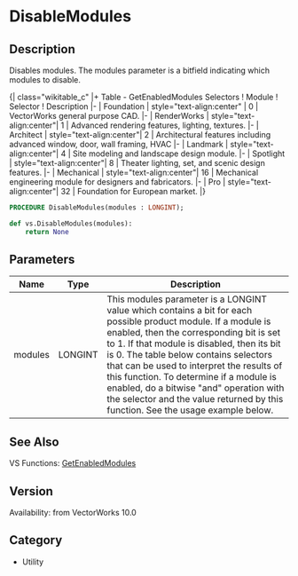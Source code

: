 # DisableModules

## Description
Disables modules.  The modules parameter is a bitfield indicating which modules to disable.

{| class="wikitable_c"
|+ Table - GetEnabledModules Selectors
! Module 
! Selector 
! Description 
|-
| Foundation
| style="text-align:center" | 0
| VectorWorks general purpose CAD.
|-
| RenderWorks
| style="text-align:center"| 1
| Advanced rendering features, lighting, textures.
|-
| Architect
| style="text-align:center"| 2
| Architectural features including advanced window, door, wall framing, HVAC
|-
| Landmark
| style="text-align:center"| 4
| Site modeling and landscape design module. 
|-
| Spotlight
| style="text-align:center"| 8
| Theater lighting, set, and scenic design features.
|-
| Mechanical
| style="text-align:center"| 16
| Mechanical engineering module for designers and fabricators. 
|-
| Pro
| style="text-align:center"| 32
| Foundation for European market. 
|}

```pascal
PROCEDURE DisableModules(modules : LONGINT);
```

```python
def vs.DisableModules(modules):
    return None
```

## Parameters
|Name|Type|Description|
|---|---|---|
|modules|LONGINT|This modules parameter is a LONGINT value which contains a bit for each possible product module.  If a module is enabled, then the corresponding bit is set to 1.  If that module is disabled, then its bit is 0.  The table below contains selectors that can be used to interpret the results of this function.  To determine if a module is enabled, do a bitwise &quot;and&quot; operation with the selector and the value returned by this function.  See the usage example below.|

## See Also
VS Functions:
[GetEnabledModules](GetEnabledModules.md)

## Version
Availability: from VectorWorks 10.0

## Category
* Utility

